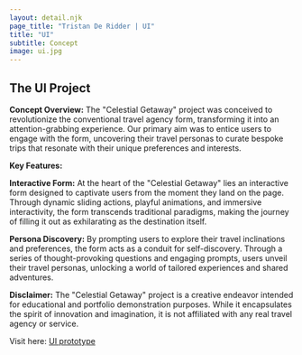 ```yaml
---
layout: detail.njk
page_title: "Tristan De Ridder | UI"
title: "UI"
subtitle: Concept
image: ui.jpg
---
```


## The UI Project

**Concept Overview:**
The "Celestial Getaway" project was conceived to revolutionize the conventional travel agency form, transforming it into an attention-grabbing experience. Our primary aim was to entice users to engage with the form, uncovering their travel personas to curate bespoke trips that resonate with their unique preferences and interests.

**Key Features:**

**Interactive Form:** 
At the heart of the "Celestial Getaway" lies an interactive form designed to captivate users from the moment they land on the page. Through dynamic sliding actions, playful animations, and immersive interactivity, the form transcends traditional paradigms, making the journey of filling it out as exhilarating as the destination itself.

**Persona Discovery:**
By prompting users to explore their travel inclinations and preferences, the form acts as a conduit for self-discovery. Through a series of thought-provoking questions and engaging prompts, users unveil their travel personas, unlocking a world of tailored experiences and shared adventures.

**Disclaimer:**
The "Celestial Getaway" project is a creative endeavor intended for educational and portfolio demonstration purposes. While it encapsulates the spirit of innovation and imagination, it is not affiliated with any real travel agency or service.


Visit here: [UI prototype](https://www.figma.com/proto/ewmgG6P6HvP8AXnRHNAxnQ/UI?page-id=1%3A4&type=design&node-id=1-26&viewport=87%2C91%2C0.09&t=DJdYM2wRFZWMvvKZ-1&scaling=min-zoom&starting-point-node-id=1%3A26&mode=design)